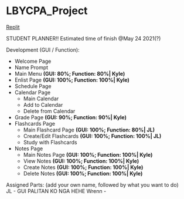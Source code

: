 # LBYCPA_Project

[Replit](https://replit.com/join/rdtxfgau-jeyell26)

STUDENT PLANNER!!
Estimated time of finish @May 24 2021(?)

Development (GUI / Function):
 - Welcome Page
 - Name Prompt
 - Main Menu **(GUI: 80%; Function: 80%| Kyle)**
 - Enlist Page **(GUI: 100%; Function: 100%| Kyle)**
 - Schedule Page
 - Calendar Page
      - Main Calendar
      - Add to Calendar
      - Delete from Calendar
 - Grade Page **(GUI: 90%; Function: 90%| Kyle)**
 - Flashcards Page
      - Main Flashcard Page **(GUI: 100%; Function: 80%| JL)**
      - Create/Edit Flashcards **(GUI: 100%; Function: 100%| JL)**
      - Study with Flashcards 
 - Notes Page
      - Main Notes Page **(GUI: 100%; Function: 100%| Kyle)**
      - View Notes **(GUI: 100%; Function: 100%| Kyle)**
      - Create Notes **(GUI: 100%; Function: 100%| Kyle)**
      - Delete Notes **(GUI: 100%; Function: 100%| Kyle)**

Assigned Parts: (add your own name, followed by what you want to do)  
JL - GUI PALITAN KO NGA HEHE
Wrenn - 
